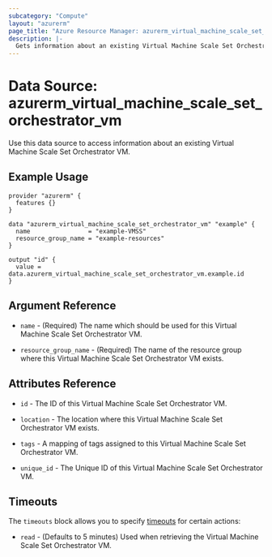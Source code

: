 ```yaml
---
subcategory: "Compute"
layout: "azurerm"
page_title: "Azure Resource Manager: azurerm_virtual_machine_scale_set_orchestrator_vm"
description: |-
  Gets information about an existing Virtual Machine Scale Set Orchestrator VM.
---
```


# Data Source: azurerm_virtual_machine_scale_set_orchestrator_vm

Use this data source to access information about an existing Virtual Machine Scale Set Orchestrator VM.

## Example Usage

```hcl
provider "azurerm" {
  features {}
}

data "azurerm_virtual_machine_scale_set_orchestrator_vm" "example" {
  name                = "example-VMSS"
  resource_group_name = "example-resources"
}

output "id" {
  value = data.azurerm_virtual_machine_scale_set_orchestrator_vm.example.id
}
```

## Argument Reference

* `name` - (Required) The name which should be used for this Virtual Machine Scale Set Orchestrator VM.

* `resource_group_name` - (Required) The name of the resource group where this Virtual Machine Scale Set Orchestrator VM exists.

## Attributes Reference

* `id` - The ID of this Virtual Machine Scale Set Orchestrator VM.

* `location` - The location where this Virtual Machine Scale Set Orchestrator VM exists.

* `tags` - A mapping of tags assigned to this Virtual Machine Scale Set Orchestrator VM.

* `unique_id` - The Unique ID of this Virtual Machine Scale Set Orchestrator VM.

## Timeouts

The `timeouts` block allows you to specify [timeouts](https://www.terraform.io/docs/configuration/resources.html#timeouts) for certain actions:

* `read` - (Defaults to 5 minutes) Used when retrieving the Virtual Machine Scale Set Orchestrator VM.

